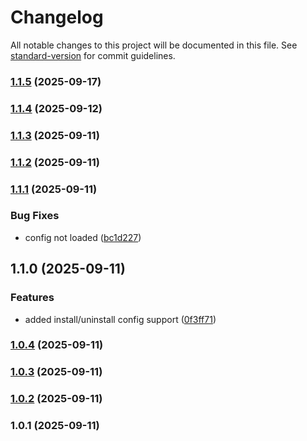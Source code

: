 # Changelog

All notable changes to this project will be documented in this file. See [standard-version](https://github.com/conventional-changelog/standard-version) for commit guidelines.

### [1.1.5](https://github.com/haspcms/sitemap/compare/v1.1.4...v1.1.5) (2025-09-17)

### [1.1.4](https://github.com/haspcms/sitemap/compare/v1.1.3...v1.1.4) (2025-09-12)

### [1.1.3](https://github.com/haspcms/sitemap/compare/v1.1.2...v1.1.3) (2025-09-11)

### [1.1.2](https://github.com/haspcms/sitemap/compare/v1.1.1...v1.1.2) (2025-09-11)

### [1.1.1](https://github.com/haspcms/sitemap/compare/v1.1.0...v1.1.1) (2025-09-11)


### Bug Fixes

* config not loaded ([bc1d227](https://github.com/haspcms/sitemap/commit/bc1d22743e933439094e2c25f8c86d6266bc0b80))

## 1.1.0 (2025-09-11)


### Features

* added install/uninstall config support ([0f3ff71](https://github.com/haspcms/sitemap/commit/0f3ff71164c232cdbe534050b9c135053a692a8a))

### [1.0.4](https://github.com/localnetwork/hasp-sitemap/compare/v1.0.3...v1.0.4) (2025-09-11)

### [1.0.3](https://github.com/localnetwork/hasp-sitemap/compare/v1.0.2...v1.0.3) (2025-09-11)

### [1.0.2](https://github.com/localnetwork/hasp-sitemap/compare/v1.0.1...v1.0.2) (2025-09-11)

### 1.0.1 (2025-09-11)
